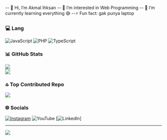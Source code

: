 
  -- 👋 Hi, I’m Akmal Ihksan
  -- 👀 I’m interested in Web Programming
  -- 🌱 I’m currently learning everything 😅
  --⚡ Fun fact: gak punya laptop

  ### 💻 Lang 
  ![JavaScript](https://img.shields.io/badge/javascript-%23323330.svg?style=for-the-badge&logo=javascript&logoColor=white)
  ![PHP](https://img.shields.io/badge/PHP-%23323330?style=for-the-badge&logo=php&logoColor=white)
  ![TypeScript](https://img.shields.io/badge/TypeScript-%23323330?style=for-the-badge&logo=typescript&logoColor=white)


  
  ### 📊 GitHub Stats 
  ![](https://github-readme-streak-stats.herokuapp.com/?user=sancodeid&theme=dark&hide_border=true)<br/>
  ![](https://github-readme-stats.vercel.app/api/top-langs/?username=sancodeid&theme=dark&hide_border=true&include_all_commits=true&count_private=false&layout=compact)
  
  ### 🔝 Top Contributed Repo 
  ![](https://github-contributor-stats.vercel.app/api?username=sancodeid&limit=5&theme=dark&combine_all_yearly_contributions=true)
  
  ### 🌐 Socials 
  [![Instagram](https://img.shields.io/badge/Instagram-%23E4405F.svg?logo=Instagram&logoColor=white)](https://instagram.com/akmal_ihksan)
  ![YouTube](https://img.shields.io/badge/YouTube-%23FF0000.svg?logo=YouTube&logoColor=white)
  [![LinkedIn](https://img.shields.io/badge/-LinkedIn-blue?style=flat-square&logo=Linkedin&logoColor=white&link=https://www.linkedin.com/in/akmal-ihksan-7177b1304?utm_source=share&utm_campaign=share_via&utm_content=profile&utm_medium=android_app)]
  
  ---
  [![](https://visitcount.itsvg.in/api?id=sancodeid&icon=0&color=0)](https://visitcount.itsvg.in)

